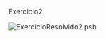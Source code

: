 Exercicio2

![ExercicioResolvido2 psb](https://user-images.githubusercontent.com/20388287/161184760-8d5510a4-b41f-4f0c-930f-8d22e29efeff.png)
